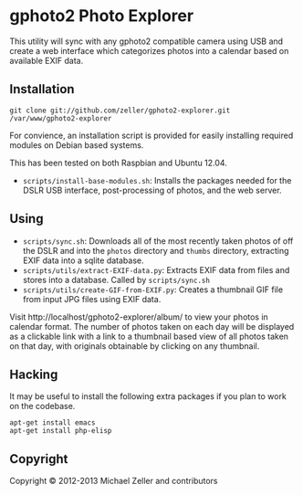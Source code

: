 # gphoto2 Photo Explorer

This utility will sync with any gphoto2 compatible camera using USB
and create a web interface which categorizes photos into a calendar
based on available EXIF data.

## Installation

```
git clone git://github.com/zeller/gphoto2-explorer.git /var/www/gphoto2-explorer
```

For convience, an installation script is provided for easily
installing required modules on Debian based systems.

This has been tested on both Raspbian and Ubuntu 12.04.

* `scripts/install-base-modules.sh`: Installs the packages needed for
  the DSLR USB interface, post-processing of photos, and the web
  server.

## Using

* `scripts/sync.sh`: Downloads all of the most recently taken photos
  of off the DSLR and into the `photos` directory and `thumbs`
  directory, extracting EXIF data into a sqlite database.
* `scripts/utils/extract-EXIF-data.py`: Extracts EXIF data from files and stores into a database. Called by `scripts/sync.sh`
* `scripts/utils/create-GIF-from-EXIF.py`: Creates a thumbnail GIF file from input JPG files using EXIF data.


Visit http://localhost/gphoto2-explorer/album/ to view your photos in
calendar format. The number of photos taken on each day will be
displayed as a clickable link with a link to a thumbnail based view of
all photos taken on that day, with originals obtainable by clicking on
any thumbnail.

## Hacking

It may be useful to install the following extra packages if you plan
to work on the codebase.

```
apt-get install emacs
apt-get install php-elisp
```

## Copyright

Copyright © 2012-2013 Michael Zeller and contributors
